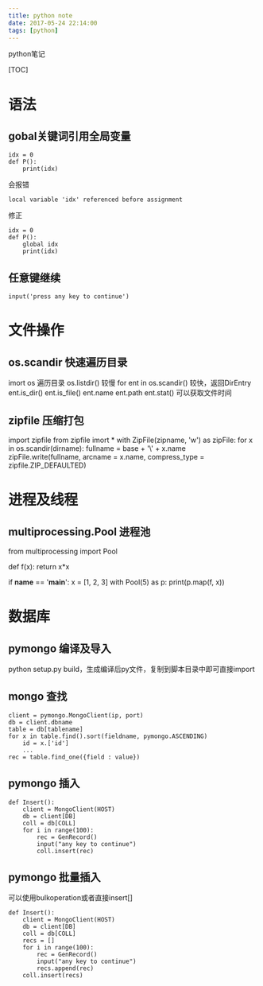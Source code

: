 ```yaml
---
title: python note
date: 2017-05-24 22:14:00
tags: [python]
---
```


python笔记
<!--more-->


[TOC]

# 语法

## gobal关键词引用全局变量
```language
idx = 0
def P():
	print(idx)
```
会报错
```
local variable 'idx' referenced before assignment
```
修正
```language
idx = 0
def P():
	global idx
	print(idx)
```

## 任意键继续
```language
input('press any key to continue')
```


# 文件操作

## os.scandir 快速遍历目录
imort os
遍历目录
os.listdir() 较慢
for ent in os.scandir() 较快，返回DirEntry
	ent.is_dir()
	ent.is_file()
	ent.name
	ent.path
	ent.stat() 可以获取文件时间
		
## zipfile 压缩打包
import zipfile
from zipfile imort *
with ZipFile(zipname, 'w') as zipFile:
	for x in os.scandir(dirname):
		fullname = base + '\\' + x.name
		zipFile.write(fullname, arcname = x.name, compress_type = zipfile.ZIP_DEFAULTED)
	
# 进程及线程

## multiprocessing.Pool 进程池

from multiprocessing import Pool

def f(x):
    return x*x

if __name__ == '__main__':
	x = [1, 2, 3]
    with Pool(5) as p:
        print(p.map(f, x))

# 数据库

## pymongo 编译及导入
python setup.py build，生成编译后py文件，复制到脚本目录中即可直接import

## mongo 查找
```language
client = pymongo.MongoClient(ip, port)
db = client.dbname
table = db[tablename]
for x in table.find().sort(fieldname, pymongo.ASCENDING)
	id = x.['id']
	...
rec = table.find_one({field : value})
```

## pymongo 插入
```language
def Insert():
    client = MongoClient(HOST)
    db = client[DB]
    coll = db[COLL]
    for i in range(100):
        rec = GenRecord()
        input("any key to continue")
        coll.insert(rec)
```

## pymongo 批量插入
可以使用bulkoperation或者直接insert[]
```language
def Insert():
    client = MongoClient(HOST)
    db = client[DB]
    coll = db[COLL]
    recs = []
    for i in range(100):
        rec = GenRecord()
        input("any key to continue")
        recs.append(rec)
    coll.insert(recs)
```